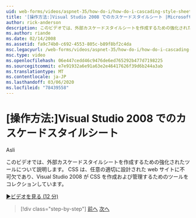 ```yaml
---
uid: web-forms/videos/aspnet-35/how-do-i/how-do-i-cascading-style-sheets-in-visual-studio-2008
title: '[操作方法:]Visual Studio 2008 でのカスケードスタイルシート |Microsoft Docs'
author: rick-anderson
description: このビデオでは、外部カスケードスタイルシートを作成するための強化されたツールについて説明します。 CSS は、任意の適切に設計された web サイトと Visual Studio 2 に不可欠です...
ms.author: riande
ms.date: 02/14/2008
ms.assetid: fa9c74b0-c692-4553-805c-b89f8bf2c4da
msc.legacyurl: /web-forms/videos/aspnet-35/how-do-i/how-do-i-cascading-style-sheets-in-visual-studio-2008
msc.type: video
ms.openlocfilehash: 06e447cedd46c9476de6ed765292b477d7198225
ms.sourcegitcommit: e7e91932a6e91a63e2e46417626f39d6b244a3ab
ms.translationtype: MT
ms.contentlocale: ja-JP
ms.lasthandoff: 03/06/2020
ms.locfileid: "78439558"
---
```

# <a name="how-do-i-cascading-style-sheets-in-visual-studio-2008"></a>[操作方法:]Visual Studio 2008 でのカスケードスタイルシート

Asli

このビデオでは、外部カスケードスタイルシートを作成するための強化されたツールについて説明します。 CSS は、任意の適切に設計された web サイトに不可欠であり、Visual Studio 2008 が CSS を作成および管理するためのツールをコレクションしています。

[&#9654;ビデオを見る (12 分)](https://channel9.msdn.com/Blogs/ASP-NET-Site-Videos/how-do-i-cascading-style-sheets-in-visual-studio-2008)

> [!div class="step-by-step"]
> [前へ](how-do-i-create-nested-master-page-in-visual-studio-2008.md)
> [次へ](how-do-i-working-with-visual-studio-2008-net-framework.md)
